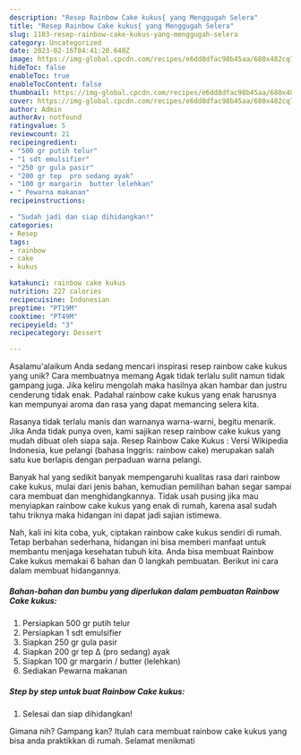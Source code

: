 ```yaml
---
description: "Resep Rainbow Cake kukus{ yang Menggugah Selera"
title: "Resep Rainbow Cake kukus{ yang Menggugah Selera"
slug: 1103-resep-rainbow-cake-kukus-yang-menggugah-selera
category: Uncategorized
date: 2023-02-16T04:41:20.648Z
image: https://img-global.cpcdn.com/recipes/e6dd8dfac98b45aa/680x482cq70/rainbow-cake-kukus-foto-resep-utama.jpg
hideToc: false
enableToc: true
enableTocContent: false
thumbnail: https://img-global.cpcdn.com/recipes/e6dd8dfac98b45aa/680x482cq70/rainbow-cake-kukus-foto-resep-utama.jpg
cover: https://img-global.cpcdn.com/recipes/e6dd8dfac98b45aa/680x482cq70/rainbow-cake-kukus-foto-resep-utama.jpg
author: Admin
authorAv: notfound
ratingvalue: 5
reviewcount: 21
recipeingredient:
- "500 gr putih telur"
- "1 sdt emulsifier"
- "250 gr gula pasir"
- "200 gr tep  pro sedang ayak"
- "100 gr margarin  butter lelehkan"
- " Pewarna makanan"
recipeinstructions:

- "Sudah jadi dan siap dihidangkan!"
categories:
- Resep
tags:
- rainbow
- cake
- kukus

katakunci: rainbow cake kukus 
nutrition: 227 calories
recipecuisine: Indonesian
preptime: "PT19M"
cooktime: "PT49M"
recipeyield: "3"
recipecategory: Dessert

---
```



Asalamu'alaikum Anda sedang mencari inspirasi resep rainbow cake kukus yang unik? Cara membuatnya memang Agak tidak terlalu sulit namun tidak gampang juga. Jika keliru mengolah maka hasilnya akan hambar dan justru cenderung tidak enak. Padahal rainbow cake kukus yang enak harusnya kan mempunyai aroma dan rasa yang dapat memancing selera kita.


Rasanya tidak terlalu manis dan warnanya warna-warni, begitu menarik. Jika Anda tidak punya oven, kami sajikan resep rainbow cake kukus yang mudah dibuat oleh siapa saja. Resep Rainbow Cake Kukus : Versi Wikipedia Indonesia, kue pelangi (bahasa Inggris: rainbow cake) merupakan salah satu kue berlapis dengan perpaduan warna pelangi.

Banyak hal yang sedikit banyak mempengaruhi kualitas rasa dari rainbow cake kukus, mulai dari jenis bahan, kemudian pemilihan bahan segar sampai cara membuat dan menghidangkannya. Tidak usah pusing jika mau menyiapkan rainbow cake kukus yang enak di rumah, karena asal sudah tahu triknya maka hidangan ini dapat jadi sajian istimewa.


Nah, kali ini kita coba, yuk, ciptakan rainbow cake kukus sendiri di rumah. Tetap berbahan sederhana, hidangan ini bisa memberi manfaat untuk membantu menjaga kesehatan tubuh kita. Anda bisa membuat Rainbow Cake kukus memakai 6 bahan dan 0 langkah pembuatan. Berikut ini cara dalam membuat hidangannya.

<!--inarticleads1-->

##### Bahan-bahan dan bumbu yang diperlukan dalam pembuatan Rainbow Cake kukus:

1. Persiapkan 500 gr putih telur
1. Persiapkan 1 sdt emulsifier
1. Siapkan 250 gr gula pasir
1. Siapkan 200 gr tep ∆ (pro sedang) ayak
1. Siapkan 100 gr margarin / butter (lelehkan)
1. Sediakan  Pewarna makanan




<!--inarticleads2-->

##### Step by step untuk buat Rainbow Cake kukus:


1. Selesai dan siap dihidangkan!



Gimana nih? Gampang kan? Itulah cara membuat rainbow cake kukus yang bisa anda praktikkan di rumah. Selamat menikmati
